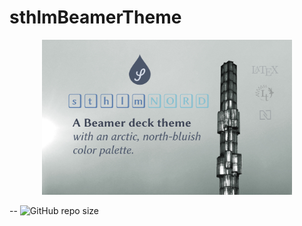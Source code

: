 # sthlmBeamerTheme

<p align="center">
    <img src="assets/nordsegel.jpg" width="400" max-width="90%" alt="Background" />
</p>

--
  ![GitHub repo size](https://img.shields.io/github/repo-size/mholson/sthlmNordBeamerTheme)

